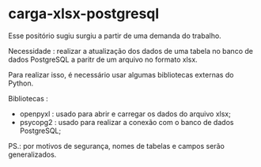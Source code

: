 # carga-xlsx-postgresql

Esse positório sugiu surgiu a partir de uma demanda do trabalho.

Necessidade : realizar a atualização dos dados de uma tabela no banco de dados PostgreSQL a paritr de um arquivo no formato xlsx.

Para realizar isso, é necessário usar algumas bibliotecas externas do Python.

Bibliotecas :
- openpyxl : usado para abrir e carregar os dados do arquivo xlsx;
- psycopg2 : usado para realizar a conexão com o banco de dados PostgreSQL;

PS.: por motivos de segurança, nomes de tabelas e campos serão generalizados.
